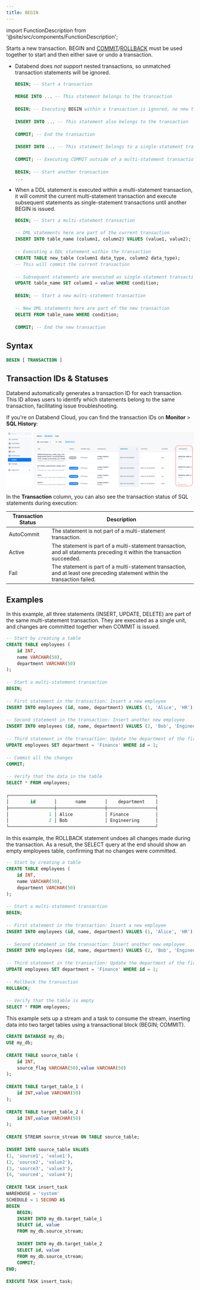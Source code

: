 ```yaml
---
title: BEGIN
---
```

import FunctionDescription from '@site/src/components/FunctionDescription';

<FunctionDescription description="Introduced or updated: v1.2.371"/>

Starts a new transaction. BEGIN and [COMMIT](commit.md)/[ROLLBACK](rollback.md) must be used together to start and then either save or undo a transaction.

- Databend does *not* support nested transactions, so unmatched transaction statements will be ignored.

    ```sql title="Example:"
    BEGIN; -- Start a transaction

    MERGE INTO ... -- This statement belongs to the transaction

    BEGIN; -- Executing BEGIN within a transaction is ignored, no new transaction is started, no error is raised

    INSERT INTO ... -- This statement also belongs to the transaction

    COMMIT; -- End the transaction

    INSERT INTO ... -- This statement belongs to a single-statement transaction

    COMMIT; -- Executing COMMIT outside of a multi-statement transaction is ignored, no commit operation is performed, no error is raised

    BEGIN; -- Start another transaction
    ... 
    ```

- When a DDL statement is executed within a multi-statement transaction, it will commit the current multi-statement transaction and execute subsequent statements as single-statement transactions until another BEGIN is issued.

    ```sql title="Example:"
    BEGIN; -- Start a multi-statement transaction

    -- DML statements here are part of the current transaction
    INSERT INTO table_name (column1, column2) VALUES (value1, value2);

    -- Executing a DDL statement within the transaction
    CREATE TABLE new_table (column1 data_type, column2 data_type); 
    -- This will commit the current transaction

    -- Subsequent statements are executed as single-statement transactions
    UPDATE table_name SET column1 = value WHERE condition;

    BEGIN; -- Start a new multi-statement transaction

    -- New DML statements here are part of the new transaction
    DELETE FROM table_name WHERE condition;

    COMMIT; -- End the new transaction
    ```


## Syntax

```sql
BEGIN [ TRANSACTION ]
```

## Transaction IDs & Statuses

Databend automatically generates a transaction ID for each transaction. This ID allows users to identify which statements belong to the same transaction, facilitating issue troubleshooting.

If you're on Databend Cloud, you can find the transaction IDs on **Monitor** > **SQL History**:

![alt text](../../../../../../static/img/documents/sql/transaction-id.png)

In the **Transaction** column, you can also see the transaction status of SQL statements during execution:

| Transaction Status | Description                                                                                                                 |
|--------------------|-----------------------------------------------------------------------------------------------------------------------------|
| AutoCommit         | The statement is not part of a multi-statement transaction.                                                                 |
| Active             | The statement is part of a multi-statement transaction, and all statements preceding it within the transaction succeeded.   |
| Fail               | The statement is part of a multi-statement transaction, and at least one preceding statement within the transaction failed. |

## Examples

In this example, all three statements (INSERT, UPDATE, DELETE) are part of the same multi-statement transaction. They are executed as a single unit, and changes are committed together when COMMIT is issued.

```sql
-- Start by creating a table
CREATE TABLE employees (
    id INT,
    name VARCHAR(50),
    department VARCHAR(50)
);

-- Start a multi-statement transaction
BEGIN;

-- First statement in the transaction: Insert a new employee
INSERT INTO employees (id, name, department) VALUES (1, 'Alice', 'HR');

-- Second statement in the transaction: Insert another new employee
INSERT INTO employees (id, name, department) VALUES (2, 'Bob', 'Engineering');

-- Third statement in the transaction: Update the department of the first employee
UPDATE employees SET department = 'Finance' WHERE id = 1;

-- Commit all the changes
COMMIT;

-- Verify that the data in the table
SELECT * FROM employees;

┌───────────────────────────────────────────────────────┐
│        id       │       name       │    department    │
├─────────────────┼──────────────────┼──────────────────┤
│               1 │ Alice            │ Finance          │
│               2 │ Bob              │ Engineering      │
└───────────────────────────────────────────────────────┘
```

In this example, the ROLLBACK statement undoes all changes made during the transaction. As a result, the SELECT query at the end should show an empty employees table, confirming that no changes were committed.

```sql
-- Start by creating a table
CREATE TABLE employees (
    id INT,
    name VARCHAR(50),
    department VARCHAR(50)
);

-- Start a multi-statement transaction
BEGIN;

-- First statement in the transaction: Insert a new employee
INSERT INTO employees (id, name, department) VALUES (1, 'Alice', 'HR');

-- Second statement in the transaction: Insert another new employee
INSERT INTO employees (id, name, department) VALUES (2, 'Bob', 'Engineering');

-- Third statement in the transaction: Update the department of the first employee
UPDATE employees SET department = 'Finance' WHERE id = 1;

-- Rollback the transaction
ROLLBACK;

-- Verify that the table is empty
SELECT * FROM employees;
```

This example sets up a stream and a task to consume the stream, inserting data into two target tables using a transactional block (BEGIN; COMMIT).

```sql
CREATE DATABASE my_db;
USE my_db;

CREATE TABLE source_table (
    id INT,
    source_flag VARCHAR(50),value VARCHAR(50)
);

CREATE TABLE target_table_1 (
    id INT,value VARCHAR(50)
);

CREATE TABLE target_table_2 (
    id INT,value VARCHAR(50)
);

CREATE STREAM source_stream ON TABLE source_table;

INSERT INTO source_table VALUES 
(1, 'source1', 'value1'),
(2, 'source2', 'value2'),
(3, 'source3', 'value3'),
(4, 'source4', 'value4');

CREATE TASK insert_task
WAREHOUSE = 'system' 
SCHEDULE = 1 SECOND AS 
BEGIN
    BEGIN;
    INSERT INTO my_db.target_table_1 
    SELECT id, value 
    FROM my_db.source_stream; 

    INSERT INTO my_db.target_table_2 
    SELECT id, value 
    FROM my_db.source_stream; 
    COMMIT;
END;

EXECUTE TASK insert_task;
```